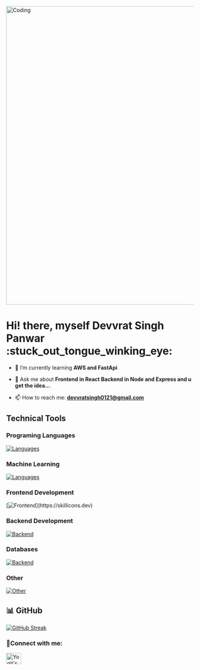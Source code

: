 
<img align="centre" alt="Coding" width="800" src="https://user-images.githubusercontent.com/74038190/242390524-0c7eb6ed-663b-4ce4-bfbd-18239a38ba1b.gif">
                 <h1 align="centre">
                   Hi! there, myself Devvrat Singh Panwar :stuck_out_tongue_winking_eye:
                 </h1>

- 🌱 I’m currently learning **AWS and FastApi**

- 💬 Ask me about **Frontend in React Backend in Node and Express and u get the idea...**

- 📫 How to reach me: **devvratsingh0121@gmail.com**

## Technical Tools

### Programing Languages
[![Languages](https://skillicons.dev/icons?i=c,cpp,js,python,ts)](https://skillicons.dev) <br/>
### Machine Learning
[![Languages](https://skillicons.dev/icons?i=pytorch,tensorflow,sklearn)](https://skillicons.dev) <br/>
### Frontend Development
[![Frontend](https://skillicons.dev/icons?i=react,tailwind,nextjs,)](https://skillicons.dev)
### Backend Development
[![Backend](https://skillicons.dev/icons?i=nodejs,express,postman)](https://skillicons.dev)
### Databases
[![Backend](https://skillicons.dev/icons?i=mongodb,mysql)](https://skillicons.dev)
### Other
[![Other](https://skillicons.dev/icons?i=vscode,git,github,bash,figma,blender,ps,webflow,docker,linux)](https://skillicons.dev)

## 📊 GitHub
[![GitHub Streak](https://github-readme-streak-stats.herokuapp.com?user=devvratsinghpanwar&theme=synthwave&hide_border=true)](https://git.io/streak-stats)<br/>

<h3 align="left">🙌Connect with me:</h3>
<p align="left">
<a href="https://www.linkedin.com/in/devvrat-singh-panwar-9b1397257/" target="blank"><img align="center" src="https://raw.githubusercontent.com/rahuldkjain/github-profile-readme-generator/master/src/images/icons/Social/linked-in-alt.svg" alt="Yogit's LinkedIn" height="30" width="40" /></a>
</p>
